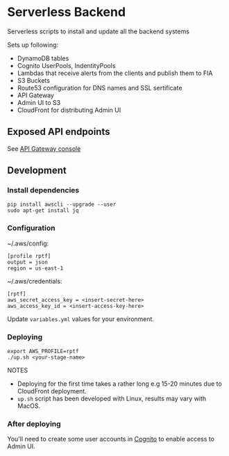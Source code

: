 # Serverless Backend

Serverless scripts to install and update all the backend systems

Sets up following:
- DynamoDB tables
- Cognito UserPools, IndentityPools
- Lambdas that receive alerts from the clients and publish them to FIA
- S3 Buckets
- Route53 configuration for DNS names and SSL sertificate
- API Gateway
- Admin UI to S3
- CloudFront for distributing Admin UI

## Exposed API endpoints

See [API Gateway console](https://console.aws.amazon.com/apigateway)

## Development

### Install dependencies
```
pip install awscli --upgrade --user
sudo apt-get install jq
```

### Configuration
~/.aws/config:

```
[profile rptf]
output = json
region = us-east-1
```

~/.aws/credentials:
```
[rptf]
aws_secret_access_key = <insert-secret-here>
aws_access_key_id = <insert-access-key-here>
```

Update `variables.yml` values for your environment.
### Deploying
```
export AWS_PROFILE=rptf
./up.sh <your-stage-name>
```

NOTES
- Deploying for the first time takes a rather long e.g 15-20 minutes due to CloudFront deployment.
- `up.sh` script has been developed with Linux, results may vary with MacOS.

### After deploying

You'll need to create some user accounts in [Cognito](https://console.aws.amazon.com/cognito/home) to enable access to Admin UI.

